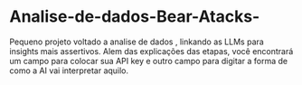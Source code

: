 # Analise-de-dados-Bear-Atacks-
Pequeno projeto voltado a analise de dados , linkando as LLMs para insights mais assertivos. 
Alem das explicações das etapas, você encontrará um campo para colocar sua API key e outro campo para digitar a forma de como a AI vai interpretar aquilo.
